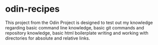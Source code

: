 # odin-recipes

This project from the Odin Project is designed to test out my knowledge regarding basic command line knowledge, basic git commands and repository knowledge, basic html boilerplate writing and working with directories for absolute and relative links.
